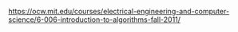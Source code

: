 https://ocw.mit.edu/courses/electrical-engineering-and-computer-science/6-006-introduction-to-algorithms-fall-2011/
